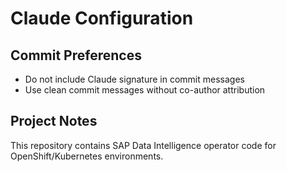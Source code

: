 # Claude Configuration

## Commit Preferences
- Do not include Claude signature in commit messages
- Use clean commit messages without co-author attribution

## Project Notes
This repository contains SAP Data Intelligence operator code for OpenShift/Kubernetes environments.